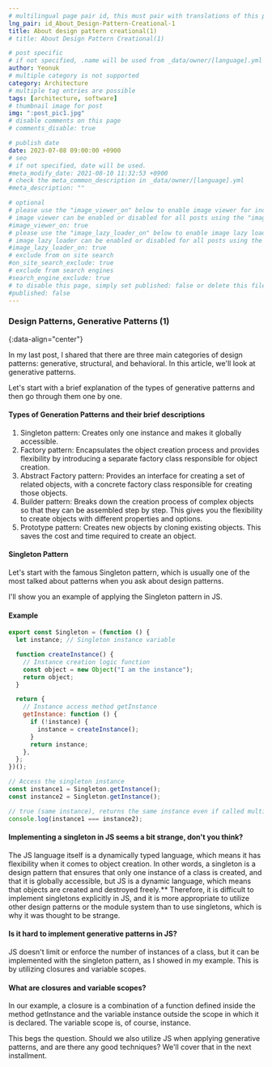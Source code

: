 ```yaml
---
# multilingual page pair id, this must pair with translations of this page. (This name must be unique)
lng_pair: id_About_Design-Pattern-Creational-1
title: About design pattern creational(1)
# title: About Design Pattern Creational(1)

# post specific
# if not specified, .name will be used from _data/owner/[language].yml
author: Yeonuk
# multiple category is not supported
category: Architecture
# multiple tag entries are possible
tags: [architecture, software]
# thumbnail image for post
img: ":post_pic1.jpg"
# disable comments on this page
# comments_disable: true

# publish date
date: 2023-07-08 09:00:00 +0900
# seo
# if not specified, date will be used.
#meta_modify_date: 2021-08-10 11:32:53 +0900
# check the meta_common_description in _data/owner/[language].yml
#meta_description: ""

# optional
# please use the "image_viewer_on" below to enable image viewer for individual pages or posts (_posts/ or [language]/_posts folders).
# image viewer can be enabled or disabled for all posts using the "image_viewer_posts: true" setting in _data/conf/main.yml.
#image_viewer_on: true
# please use the "image_lazy_loader_on" below to enable image lazy loader for individual pages or posts (_posts/ or [language]/_posts folders).
# image lazy loader can be enabled or disabled for all posts using the "image_lazy_loader_posts: true" setting in _data/conf/main.yml.
#image_lazy_loader_on: true
# exclude from on site search
#on_site_search_exclude: true
# exclude from search engines
#search_engine_exclude: true
# to disable this page, simply set published: false or delete this file
#published: false
---
```


<!-- outline-start -->

### Design Patterns, Generative Patterns (1)

{:data-align="center"}

<!-- outline-end -->

In my last post, I shared that there are three main categories of design patterns: generative, structural, and behavioral. In this article, we'll look at generative patterns.

Let's start with a brief explanation of the types of generative patterns and then go through them one by one.

#### Types of Generation Patterns and their brief descriptions

1. Singleton pattern: Creates only one instance and makes it globally accessible.
2. Factory pattern: Encapsulates the object creation process and provides flexibility by introducing a separate factory class responsible for object creation.
3. Abstract Factory pattern: Provides an interface for creating a set of related objects, with a concrete factory class responsible for creating those objects.
4. Builder pattern: Breaks down the creation process of complex objects so that they can be assembled step by step. This gives you the flexibility to create objects with different properties and options.
5. Prototype pattern: Creates new objects by cloning existing objects. This saves the cost and time required to create an object.

#### Singleton Pattern

Let's start with the famous Singleton pattern, which is usually one of the most talked about patterns when you ask about design patterns.

I'll show you an example of applying the Singleton pattern in JS.

#### Example

```javascript
export const Singleton = (function () {
  let instance; // Singleton instance variable

  function createInstance() {
    // Instance creation logic function
    const object = new Object("I am the instance");
    return object;
  }

  return {
    // Instance access method getInstance
    getInstance: function () {
      if (!instance) {
        instance = createInstance();
      }
      return instance;
    },
  };
})();

// Access the singleton instance
const instance1 = Singleton.getInstance();
const instance2 = Singleton.getInstance();

// true (same instance), returns the same instance even if called multiple times
console.log(instance1 === instance2);
```

#### Implementing a singleton in JS seems a bit strange, don't you think?

The JS language itself is a dynamically typed language, which means it has flexibility when it comes to object creation.
In other words, a singleton is a design pattern that ensures that only one instance of a class is created, and that it is globally accessible, but JS is a dynamic language, which means that objects are created and destroyed freely.\*\*
Therefore, it is difficult to implement singletons explicitly in JS, and it is more appropriate to utilize other design patterns or the module system than to use singletons, which is why it was thought to be strange.

#### Is it hard to implement generative patterns in JS?

JS doesn't limit or enforce the number of instances of a class, but it can be implemented with the singleton pattern, as I showed in my example.
This is by utilizing closures and variable scopes.

#### What are closures and variable scopes?

In our example, a closure is a combination of a function defined inside the method getInstance and the variable instance outside the scope in which it is declared.
The variable scope is, of course, instance.

This begs the question. Should we also utilize JS when applying generative patterns, and are there any good techniques? We'll cover that in the next installment.
